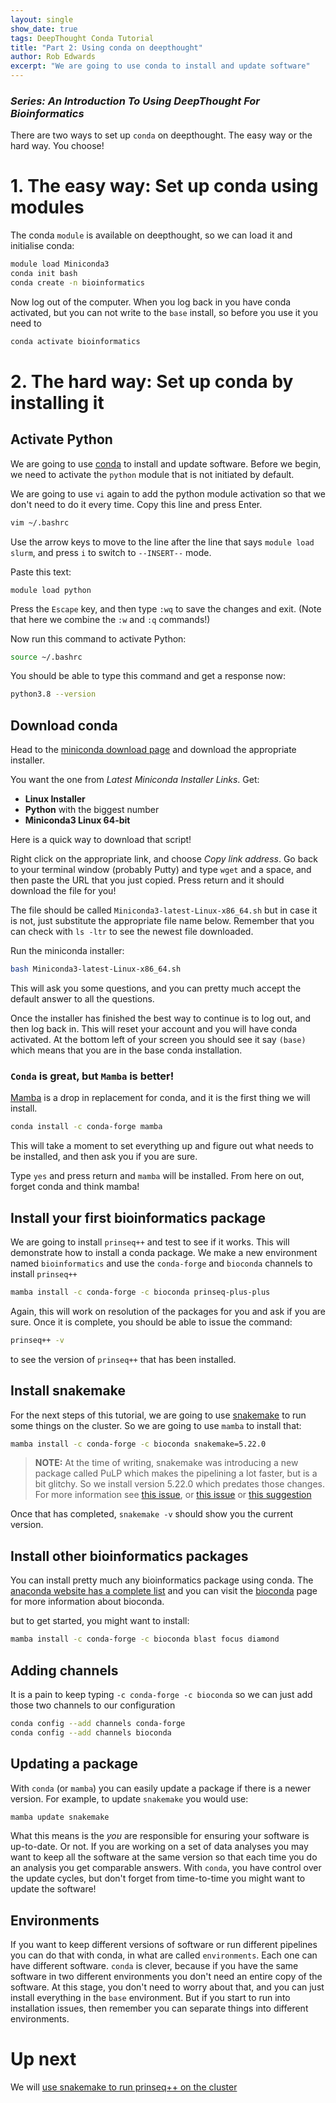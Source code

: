```yaml
---
layout: single
show_date: true
tags: DeepThought Conda Tutorial
title: "Part 2: Using conda on deepthought"
author: Rob Edwards
excerpt: "We are going to use conda to install and update software"
---
```


### _Series: An Introduction To Using DeepThought For Bioinformatics_


There are two ways to set up `conda` on deepthought. The easy way or the hard way. You choose!

# 1. The easy way: Set up conda using modules


The conda `module` is available on deepthought, so we can load it and initialise conda:

```bash
module load Miniconda3
conda init bash
conda create -n bioinformatics
```

Now log  out of the computer. When you log back in you have conda activated, but you can not write to the `base` install, so before you use it you need to 

```bash
conda activate bioinformatics
```


# 2. The hard way: Set up conda by installing it

## Activate Python

We are going to use [conda](https://docs.conda.io/en/latest/) to install and update software. Before we begin, we need to activate the `python` module that is not initiated by default.

We are going to use `vi` again to add the python module activation so that we don't need to do it every time. Copy this line and press Enter.

```bash
vim ~/.bashrc
```

Use the arrow keys to move to the line after the line that says `module load slurm`, and press `i` to switch to `--INSERT--` mode. 

Paste this text:

```text
module load python
```

Press the `Escape` key, and then type `:wq` to save the changes and exit. (Note that here we combine the `:w` and `:q` commands!)

Now run this command to activate Python:

```bash
source ~/.bashrc
```

You should be able to type this command and get a response now:

```bash
python3.8 --version
```

## Download conda

Head to the [miniconda download page](https://docs.conda.io/en/latest/miniconda.html) and download the appropriate installer.

You want the one from _Latest Miniconda Installer Links_. Get:

 - **Linux Installer** 
 - **Python** with the biggest number
 - **Miniconda3 Linux 64-bit**
 
Here is a quick way to download that script!

Right click on the appropriate link, and choose *Copy link address*. Go back to your terminal window (probably Putty) and type `wget` and a space, and then paste the URL that you just copied. Press return and it should download the file for you!

The file should be called `Miniconda3-latest-Linux-x86_64.sh` but in case it is not, just substitute the appropriate file name below. Remember that you can check with `ls -ltr` to see the newest file downloaded.

Run the miniconda installer:

```bash
bash Miniconda3-latest-Linux-x86_64.sh
```

This will ask you some questions, and you can pretty much accept the default answer to all the questions.

Once the installer has finished the best way to continue is to log out, and then log back in. This will reset your account and you will have conda activated. At the bottom left of your screen you should see it say `(base)` which means that you are in the base conda installation.

### `Conda` is great, but `Mamba` is better! 

[Mamba](https://github.com/mamba-org/mamba) is a drop in replacement for conda, and it is the first thing we will install. 

```bash
conda install -c conda-forge mamba
```

This will take a moment to set everything up and figure out what needs to be installed, and then ask you if you are sure.

Type `yes` and press return and `mamba` will be installed. From here on out, forget conda and think mamba!

## Install your first bioinformatics package

We are going to install `prinseq++` and test to see if it works. This will demonstrate how to install a conda package. We make a new environment named `bioinformatics` and use the `conda-forge` and `bioconda` channels to install `prinseq++`

```bash
mamba install -c conda-forge -c bioconda prinseq-plus-plus 
```

Again, this will work on resolution of the packages for you and ask if you are sure. Once it is complete, you should be able to issue the command:

```bash
prinseq++ -v
```

to see the version of `prinseq++` that has been installed.

## Install snakemake

For the next steps of this tutorial, we are going to use [snakemake]() to run some things on the cluster. So we are going to use `mamba` to install that:

```bash
mamba install -c conda-forge -c bioconda snakemake=5.22.0
```

> **NOTE:** At the time of writing, snakemake was introducing a new package called PuLP which makes the pipelining a lot faster, but is a bit glitchy. So we install version 5.22.0 which predates those changes. For more information see [this issue](https://github.com/snakemake/snakemake/pull/621), or [this issue](https://github.com/snakemake/snakemake/issues/617) or [this suggestion](https://github.com/exabl/snek5000/commit/07b9982a189be30dc92d252ccbfc0f569f68a4df)

Once that has completed, `snakemake -v` should show you the current version.

## Install other bioinformatics packages

You can install pretty much any bioinformatics package using conda. The [anaconda website has a complete list](https://anaconda.org/bioconda/repo) and you can visit the [bioconda](https://bioconda.github.io/) page for more information about bioconda.

but to get started, you might want to install:

```bash
mamba install -c conda-forge -c bioconda blast focus diamond
```

## Adding channels

It is a pain to keep typing `-c conda-forge -c bioconda` so we can just add those two channels to our configuration

```bash
conda config --add channels conda-forge
conda config --add channels bioconda
```

## Updating a package

With `conda` (or `mamba`) you can easily update a package if there is a newer version. For example, to update `snakemake` you would use:

```bash
mamba update snakemake
```

What this means is the _you_ are responsible for ensuring your software is up-to-date. Or not. If you are working on a set of data analyses you may want to keep all the software at the same version so that each time you do an analysis you get comparable answers. With `conda`, you have control over the update cycles, but don't forget from time-to-time you might want to update the software! 

## Environments

If you want to keep different versions of software or run different pipelines you can do that with conda, in what are called `environments`. Each one can have different software. `conda` is clever, because if you have the same software in two different environments you don't need an entire copy of the software. At this stage, you don't need to worry about that, and you can just install everything in the `base` environment. But if you start to run into installation issues, then remember you can separate things into different environments.

# Up next

We will [use snakemake to run prinseq++ on the cluster](deepthought_snakemake.md)




